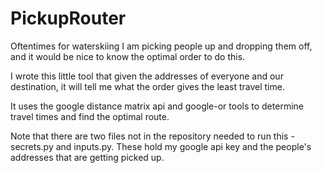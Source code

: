 # PickupRouter

Oftentimes for waterskiing I am picking people up and dropping them off, and it would be nice to know the optimal order to do this.

I wrote this little tool that given the addresses of everyone and our destination, it will tell me what the order gives the least travel time.

It uses the google distance matrix api and google-or tools to determine travel times and find the optimal route.

Note that there are two files not in the repository needed to run this - secrets.py and inputs.py. These hold my google api key and the people's addresses that are getting picked up.
